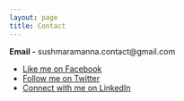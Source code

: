 ```yaml
---
layout: page
title: Contact
---
```


<p class="message">
  <b>Email -</b> sushmaramanna.contact@gmail.com 
</p>

<ul class="style-none">
    <li><a class="facebook" target="_blank" href="http://www.facebook.com/ilikesushmaramanna">Like me on Facebook</a></li>
    <li><a class="twitter" target="_blank" href="http://www.twitter.com/SushmaRamanna">Follow me on Twitter</a></li>
    <li><a class="linkedin" target="_blank" href="http://www.linkedin.com/in/sushmaramanna">Connect with me on LinkedIn</a></li>
</ul>

<!-- Learn more and contribute on [GitHub](https://github.com/poole).
 
## Setup

Some fun facts about the setup of this project include:

* Built for [Jekyll](http://jekyllrb.com)
* Developed on GitHub and hosted for free on [GitHub Pages](https://pages.github.com)
* Coded with [Sublime Text 2](http://sublimetext.org), an amazing code editor
* Designed and developed while listening to music like [Blood Bros Trilogy](https://soundcloud.com/maddecent/sets/blood-bros-series)

Have questions or suggestions? Feel free to [open an issue on GitHub](https://github.com/poole/issues/new) or [ask me on Twitter](https://twitter.com/mdo).

Thanks for reading!-->